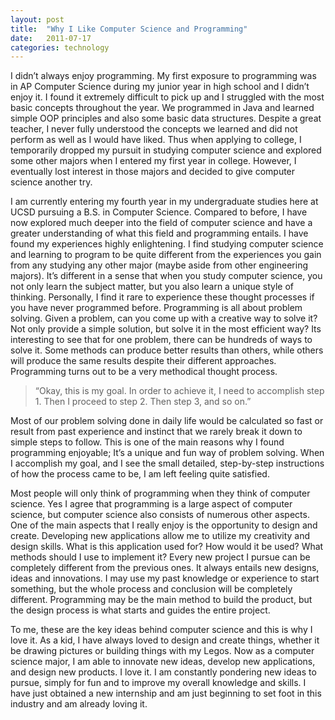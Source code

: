 ```yaml
---
layout: post
title:  "Why I Like Computer Science and Programming"
date:   2011-07-17
categories: technology
---
```

I didn’t always enjoy programming. My first exposure to programming was in AP Computer Science during my junior year in high school and I didn’t enjoy it. I found it extremely difficult to pick up and I struggled with the most basic concepts throughout the year. We programmed in Java and learned simple OOP principles and also some basic data structures. Despite a great teacher, I never fully understood the concepts we learned and did not perform as well as I would have liked. Thus when applying to college, I temporarily dropped my pursuit in studying computer science and explored some other majors when I entered my first year in college. However, I eventually lost interest in those majors and decided to give computer science another try.

I am currently entering my fourth year in my undergraduate studies here at UCSD pursuing a B.S. in Computer Science. Compared to before, I have now explored much deeper into the field of computer science and have a greater understanding of what this field and programming entails. I have found my experiences highly enlightening. I find studying computer science and learning to program to be quite different from the experiences you gain from any studying any other major (maybe aside from other engineering majors). It’s different in a sense that when you study computer science, you not only learn the subject matter, but you also learn a unique style of thinking. Personally, I find it rare to experience these thought processes if you have never programmed before. Programming is all about problem solving. Given a problem, can you come up with a creative way to solve it? Not only provide a simple solution, but solve it in the most efficient way? Its interesting to see that for one problem, there can be hundreds of ways to solve it. Some methods can produce better results than others, while others will produce the same results despite their different approaches. Programming turns out to be a very methodical thought process.

>“Okay, this is my goal. In order to achieve it, I need to accomplish step 1. Then I proceed to step 2. Then step 3, and so on.”

Most of our problem solving done in daily life would be calculated so fast or result from past experience and instinct that we rarely break it down to simple steps to follow. This is one of the main reasons why I found programming enjoyable; It’s a unique and fun way of problem solving. When I accomplish my goal, and I see the small detailed, step-by-step instructions of how the process came to be, I am left feeling quite satisfied.

Most people will only think of programming when they think of computer science. Yes I agree that programming is a large aspect of computer science, but computer science also consists of numerous other aspects. One of the main aspects that I really enjoy is the opportunity to design and create. Developing new applications allow me to utilize my creativity and design skills. What is this application used for? How would it be used? What methods should I use to implement it? Every new project I pursue can be completely different from the previous ones. It always entails new designs, ideas and innovations. I may use my past knowledge or experience to start something, but the whole process and conclusion will be completely different. Programming may be the main method to build the product, but the design process is what starts and guides the entire project.

To me, these are the key ideas behind computer science and this is why I love it. As a kid, I have always loved to design and create things, whether it be drawing pictures or building things with my Legos. Now as a computer science major, I am able to innovate new ideas, develop new applications, and design new products. I love it. I am constantly pondering new ideas to pursue, simply for fun and to improve my overall knowledge and skills. I have just obtained a new internship and am just beginning to set foot in this industry and am already loving it.
